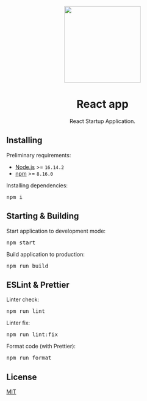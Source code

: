 <p align="center">
    <img src="https://user-images.githubusercontent.com/68344264/203784926-d4feb68d-9576-4a72-8fa6-d5b083760f1d.png" width="200" />
</p>
<h1 align="center">React app</h1>
<p align="center">React Startup Application.</p>

<h2>Installing</h2>
<p>Preliminary requirements:</p>
<ul>
    <li><a href="https://nodejs.org/">Node.js</a> >= <code>16.14.2</code></li>
    <li><a href="https://www.npmjs.com/">npm</a> >= <code>8.16.0</code></li>
</ul>
<p>Installing dependencies:</p>
<pre>npm i</pre>

<h2>Starting & Building</h2>
<p>Start application to development mode:</p>
<pre>npm start</pre>
<p>Build application to production:</p>
<pre>npm run build</pre>

<h2>ESLint & Prettier</h2>
<p>Linter check:</p>
<pre>npm run lint</pre>
<p>Linter fix:</p>
<pre>npm run lint:fix</pre>
<p>Format code (with Prettier):</p>
<pre>npm run format</pre>

<h2>License</h2>
<p><a href="./LICENSE">MIT</a></p>
